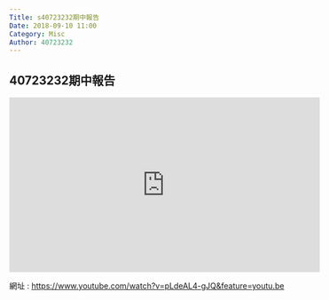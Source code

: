 ```yaml
---
Title: s40723232期中報告
Date: 2018-09-10 11:00
Category: Misc
Author: 40723232
---
```


40723232期中報告
---

<iframe width="560" height="315" src="https://www.youtube.com/embed/pLdeAL4-gJQ" frameborder="0" allow="accelerometer; autoplay; encrypted-media; gyroscope; picture-in-picture" allowfullscreen></iframe>

網址 : https://www.youtube.com/watch?v=pLdeAL4-gJQ&feature=youtu.be